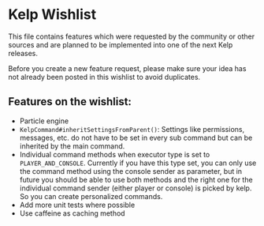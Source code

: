 # Kelp Wishlist

This file contains features which were requested by the community or other sources and are planned to be implemented into one of the next Kelp releases.

Before you create a new feature request, please make sure your idea has not already been posted in this wishlist to avoid duplicates.

## Features on the wishlist:

* Particle engine
* `KelpCommand#inheritSettingsFromParent()`: Settings like permissions, messages, etc. do not have to be set in every sub command but can be inherited by the main command.
* Individual command methods when executor type is set to `PLAYER_AND_CONSOLE`. Currently if you have this type set, you can only use the command method using the console sender as parameter, but in future you should be able to use both methods and the right one for the individual command sender (either player or console) is picked by kelp. So you can create personalized commands.
* Add more unit tests where possible
* Use caffeine as caching method